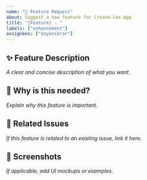 ```yaml
---
name: "🚀 Feature Request"
about: Suggest a new feature for Create-Lex-App
title: "[Feature] - "
labels: ["enhancement"]
assignees: ["dayanibrar"]
---
```


## ✨ Feature Description
_A clear and concise description of what you want._

## 🚀 Why is this needed?
_Explain why this feature is important._

## 🔗 Related Issues
_If this feature is related to an existing issue, link it here._

## 📸 Screenshots
_If applicable, add UI mockups or examples._
